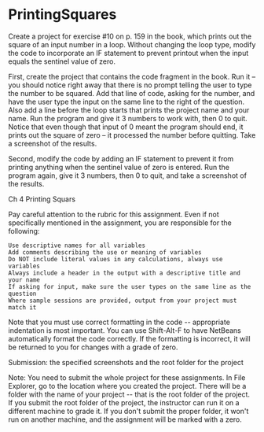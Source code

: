 # PrintingSquares
 Create a project for exercise #10 on p. 159 in the book, which prints out the square of an input number in a loop. Without changing the loop type, modify the code to incorporate an IF statement to prevent printout when the input equals the sentinel value of zero.

First, create the project that contains the code fragment in the book. Run it – you should notice right away that there is no prompt telling the user to type the number to be squared. Add that line of code, asking for the number, and have the user type the input on the same line to the right of the question. Also add a line before the loop starts that prints the project name and your name. Run the program and give it 3 numbers to work with, then 0 to quit. Notice that even though that input of 0 meant the program should end, it prints out the square of zero – it processed the number before quitting. Take a screenshot of the results.

Second, modify the code by adding an IF statement to prevent it from printing anything when the sentinel value of zero is entered. Run the program again, give it 3 numbers, then 0 to quit, and take a screenshot of the results.

Ch 4 Printing Squars

 

Pay careful attention to the rubric for this assignment. Even if not specifically mentioned in the assignment, you are responsible for the following:

    Use descriptive names for all variables
    Add comments describing the use or meaning of variables
    Do NOT include literal values in any calculations, always use variables
    Always include a header in the output with a descriptive title and your name
    If asking for input, make sure the user types on the same line as the question
    Where sample sessions are provided, output from your project must match it

Note that you must use correct formatting in the code -- appropriate indentation is most important. You can use Shift-Alt-F to have NetBeans automatically format the code correctly. If the formatting is incorrect, it will be returned to you for changes with a grade of zero.

Submission: the specified screenshots and the root folder for the project

Note: You need to submit the whole project for these assignments. In File Explorer, go to the location where you created the project. There will be a folder with the name of your project -- that is the root folder of the project.  If you submit the root folder of the project, the instructor can run it on a different machine to grade it. If you don't submit the proper folder, it won't run on another machine, and the assignment will be marked with a zero.
